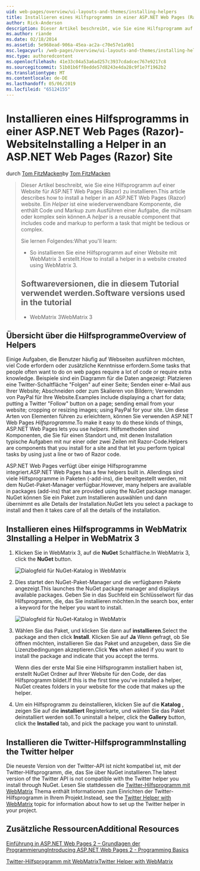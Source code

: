 ```yaml
---
uid: web-pages/overview/ui-layouts-and-themes/installing-helpers
title: Installieren eines Hilfsprogramms in einer ASP.NET Web Pages (Razor) Standort | Microsoft-Dokumentation
author: Rick-Anderson
description: Dieser Artikel beschreibt, wie Sie eine Hilfsprogramm auf einer Website für ASP.NET Web Pages (Razor) zu installieren. Ein Hilfsprogramm ist eine wiederverwendbare Komponente, die Code und Markup pro enthält...
ms.author: riande
ms.date: 02/18/2014
ms.assetid: 5e968ead-906a-45ea-ac2a-c70e57e1a9b1
msc.legacyurl: /web-pages/overview/ui-layouts-and-themes/installing-helpers
msc.type: authoredcontent
ms.openlocfilehash: 41e33c04a53a6ad257c3937cdadcec767e9217c8
ms.sourcegitcommit: 51b01b6ff8edde57d8243e4da28c9f1e7f1962b2
ms.translationtype: MT
ms.contentlocale: de-DE
ms.lasthandoff: 05/06/2019
ms.locfileid: "65124155"
---
```

# <a name="installing-a-helper-in-an-aspnet-web-pages-razor-site"></a><span data-ttu-id="c5f28-104">Installieren eines Hilfsprogramms in einer ASP.NET Web Pages (Razor)-Website</span><span class="sxs-lookup"><span data-stu-id="c5f28-104">Installing a Helper in an ASP.NET Web Pages (Razor) Site</span></span>

<span data-ttu-id="c5f28-105">durch [Tom FitzMacken](https://github.com/tfitzmac)</span><span class="sxs-lookup"><span data-stu-id="c5f28-105">by [Tom FitzMacken](https://github.com/tfitzmac)</span></span>

> <span data-ttu-id="c5f28-106">Dieser Artikel beschreibt, wie Sie eine Hilfsprogramm auf einer Website für ASP.NET Web Pages (Razor) zu installieren.</span><span class="sxs-lookup"><span data-stu-id="c5f28-106">This article describes how to install a helper in an ASP.NET Web Pages (Razor) website.</span></span> <span data-ttu-id="c5f28-107">Ein *Helper* ist eine wiederverwendbare Komponente, die enthält Code und Markup zum Ausführen einer Aufgabe, die mühsam oder komplex sein können.</span><span class="sxs-lookup"><span data-stu-id="c5f28-107">A *helper* is a reusable component that includes code and markup to perform a task that might be tedious or complex.</span></span>
> 
> <span data-ttu-id="c5f28-108">Sie lernen Folgendes:</span><span class="sxs-lookup"><span data-stu-id="c5f28-108">What you'll learn:</span></span>
> 
> - <span data-ttu-id="c5f28-109">So installieren Sie eine Hilfsprogramm auf einer Website mit WebMatrix 3 erstellt.</span><span class="sxs-lookup"><span data-stu-id="c5f28-109">How to install a helper in a website created using WebMatrix 3.</span></span>
>   
> 
> ## <a name="software-versions-used-in-the-tutorial"></a><span data-ttu-id="c5f28-110">Softwareversionen, die in diesem Tutorial verwendet werden.</span><span class="sxs-lookup"><span data-stu-id="c5f28-110">Software versions used in the tutorial</span></span>
> 
> 
> - <span data-ttu-id="c5f28-111">WebMatrix 3</span><span class="sxs-lookup"><span data-stu-id="c5f28-111">WebMatrix 3</span></span>

## <a name="overview-of-helpers"></a><span data-ttu-id="c5f28-112">Übersicht über die Hilfsprogramme</span><span class="sxs-lookup"><span data-stu-id="c5f28-112">Overview of Helpers</span></span>

<span data-ttu-id="c5f28-113">Einige Aufgaben, die Benutzer häufig auf Webseiten ausführen möchten, viel Code erfordern oder zusätzliche Kenntnisse erfordern.</span><span class="sxs-lookup"><span data-stu-id="c5f28-113">Some tasks that people often want to do on web pages require a lot of code or require extra knowledge.</span></span> <span data-ttu-id="c5f28-114">Beispiele sind ein Diagramm für die Daten angezeigt: Platzieren eine Twitter-Schaltfläche "Folgen" auf einer Seite; Senden einer e-Mail aus Ihrer Website; Abschneiden oder zum Skalieren von Bildern; Verwenden von PayPal für Ihre Website.</span><span class="sxs-lookup"><span data-stu-id="c5f28-114">Examples include displaying a chart for data; putting a Twitter "Follow" button on a page; sending email from your website; cropping or resizing images; using PayPal for your site.</span></span> <span data-ttu-id="c5f28-115">Um diese Arten von Elementen führen zu erleichtern, können Sie verwenden ASP.NET Web Pages *Hilfsprogramme*.</span><span class="sxs-lookup"><span data-stu-id="c5f28-115">To make it easy to do these kinds of things, ASP.NET Web Pages lets you use *helpers*.</span></span> <span data-ttu-id="c5f28-116">Hilfsmethoden sind Komponenten, die Sie für einen Standort und, mit denen Installation typische Aufgaben mit nur einer oder zwei Zeilen mit Razor-Code.</span><span class="sxs-lookup"><span data-stu-id="c5f28-116">Helpers are components that you install for a site and that let you perform typical tasks by using just a line or two of Razor code.</span></span>

<span data-ttu-id="c5f28-117">ASP.NET Web Pages verfügt über einige Hilfsprogramme integriert.</span><span class="sxs-lookup"><span data-stu-id="c5f28-117">ASP.NET Web Pages has a few helpers built in.</span></span> <span data-ttu-id="c5f28-118">Allerdings sind viele Hilfsprogramme in Paketen (-add-ins), die bereitgestellt werden, mit dem NuGet-Paket-Manager verfügbar.</span><span class="sxs-lookup"><span data-stu-id="c5f28-118">However, many helpers are available in packages (add-ins) that are provided using the NuGet package manager.</span></span> <span data-ttu-id="c5f28-119">NuGet können Sie ein Paket zum Installieren auswählen und dann übernimmt es alle Details der Installation.</span><span class="sxs-lookup"><span data-stu-id="c5f28-119">NuGet lets you select a package to install and then it takes care of all the details of the installation.</span></span>

## <a name="installing-a-helper-in-webmatrix-3"></a><span data-ttu-id="c5f28-120">Installieren eines Hilfsprogramms in WebMatrix 3</span><span class="sxs-lookup"><span data-stu-id="c5f28-120">Installing a Helper in WebMatrix 3</span></span>

1. <span data-ttu-id="c5f28-121">Klicken Sie in WebMatrix 3, auf die **NuGet** Schaltfläche.</span><span class="sxs-lookup"><span data-stu-id="c5f28-121">In WebMatrix 3, click the **NuGet** button.</span></span>

    ![Dialogfeld für NuGet-Katalog in WebMatrix](installing-helpers/_static/image1.png)
2. <span data-ttu-id="c5f28-123">Dies startet den NuGet-Paket-Manager und die verfügbaren Pakete angezeigt.</span><span class="sxs-lookup"><span data-stu-id="c5f28-123">This launches the NuGet package manager and displays available packages.</span></span> <span data-ttu-id="c5f28-124">Geben Sie in das Suchfeld ein Schlüsselwort für das Hilfsprogramm, die, das Sie installieren möchten.</span><span class="sxs-lookup"><span data-stu-id="c5f28-124">In the search box, enter a keyword for the helper you want to install.</span></span>

    ![Dialogfeld für NuGet-Katalog in WebMatrix](installing-helpers/_static/image2.png)
3. <span data-ttu-id="c5f28-126">Wählen Sie das Paket, und klicken Sie dann auf **installieren**.</span><span class="sxs-lookup"><span data-stu-id="c5f28-126">Select the package and then click **Install**.</span></span> <span data-ttu-id="c5f28-127">Klicken Sie auf **Ja** Wenn gefragt, ob Sie öffnen möchten, installieren Sie das Paket und anzugeben, dass Sie die Lizenzbedingungen akzeptieren.</span><span class="sxs-lookup"><span data-stu-id="c5f28-127">Click **Yes** when asked if you want to install the package and indicate that you accept the terms.</span></span>

     <span data-ttu-id="c5f28-128">Wenn dies der erste Mal Sie eine Hilfsprogramm installiert haben ist, erstellt NuGet Ordner auf Ihrer Website für den Code, der das Hilfsprogramm bildet.</span><span class="sxs-lookup"><span data-stu-id="c5f28-128">If this is the first time you've installed a helper, NuGet creates folders in your website for the code that makes up the helper.</span></span>
4. <span data-ttu-id="c5f28-129">Um ein Hilfsprogramm zu deinstallieren, klicken Sie auf die **Katalog** , zeigen Sie auf die **installiert** Registerkarte, und wählen Sie das Paket deinstalliert werden soll.</span><span class="sxs-lookup"><span data-stu-id="c5f28-129">To uninstall a helper, click the **Gallery** button, click the **Installed** tab, and pick the package you want to uninstall.</span></span>

## <a name="installing-the-twitter-helper"></a><span data-ttu-id="c5f28-130">Installieren die Twitter-Hilfsprogramm</span><span class="sxs-lookup"><span data-stu-id="c5f28-130">Installing the Twitter helper</span></span>

<span data-ttu-id="c5f28-131">Die neueste Version von der Twitter-API ist nicht kompatibel ist, mit der Twitter-Hilfsprogramm, die, das Sie über NuGet installieren.</span><span class="sxs-lookup"><span data-stu-id="c5f28-131">The latest version of the Twitter API is not compatible with the Twitter helper you install through NuGet.</span></span> <span data-ttu-id="c5f28-132">Lesen Sie stattdessen die [Twitter-Hilfsprogramm mit WebMatrix](twitter-helper.md) Thema enthält Informationen zum Einrichten der Twitter-Hilfsprogramm in Ihrem Projekt.</span><span class="sxs-lookup"><span data-stu-id="c5f28-132">Instead, see the [Twitter Helper with WebMatrix](twitter-helper.md) topic for information about how to set up the Twitter helper in your project.</span></span>

<a id="Additional_Resources"></a>
## <a name="additional-resources"></a><span data-ttu-id="c5f28-133">Zusätzliche Ressourcen</span><span class="sxs-lookup"><span data-stu-id="c5f28-133">Additional Resources</span></span>

[<span data-ttu-id="c5f28-134">Einführung in ASP.NET Web Pages 2 – Grundlagen der Programmierung</span><span class="sxs-lookup"><span data-stu-id="c5f28-134">Introducing ASP.NET Web Pages 2 - Programming Basics</span></span>](../getting-started/introducing-razor-syntax-c.md)

[<span data-ttu-id="c5f28-135">Twitter-Hilfsprogramm mit WebMatrix</span><span class="sxs-lookup"><span data-stu-id="c5f28-135">Twitter Helper with WebMatrix</span></span>](twitter-helper.md)

